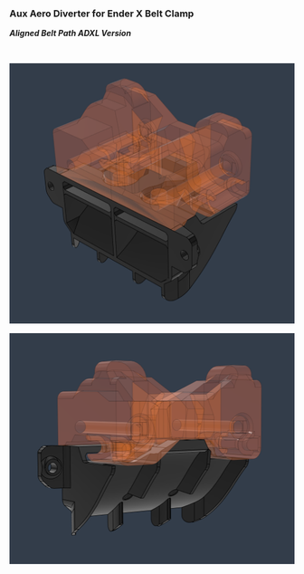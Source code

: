 ### Aux Aero Diverter for Ender X Belt Clamp

***Aligned Belt Path ADXL Version***

<br>

![](1.png)

![](2.png)